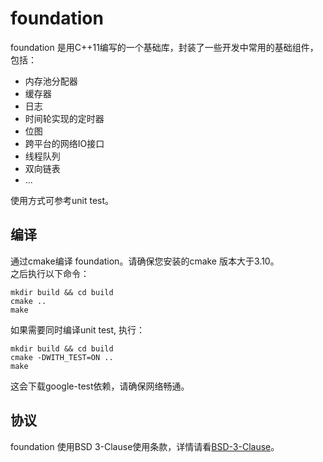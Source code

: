 # foundation
foundation 是用C++11编写的一个基础库，封装了一些开发中常用的基础组件，包括：
+ 内存池分配器
+ 缓存器
+ 日志
+ 时间轮实现的定时器
+ 位图
+ 跨平台的网络IO接口
+ 线程队列
+ 双向链表
+ ...

使用方式可参考unit test。

## 编译
通过cmake编译 foundation。请确保您安装的cmake 版本大于3.10。    
之后执行以下命令：
```shell
mkdir build && cd build
cmake ..
make
```
   
如果需要同时编译unit test, 执行：
```shell
mkdir build && cd build
cmake -DWITH_TEST=ON ..
make
```
这会下载google-test依赖，请确保网络畅通。   

## 协议

foundation 使用BSD 3-Clause使用条款，详情请看[BSD-3-Clause](https://opensource.org/licenses/BSD-3-Clause)。
